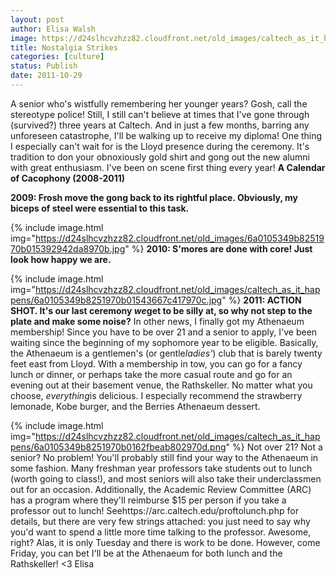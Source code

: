 ```yaml
---
layout: post
author: Elisa Walsh
image: https://d24slhcvzhzz82.cloudfront.net/old_images/caltech_as_it_happens/6a0105349b8251970b01543667c456970c.jpg
title: Nostalgia Strikes
categories: [culture]
status: Publish
date: 2011-10-29
---
```


A senior who's wistfully remembering her younger years? Gosh, call the stereotype police!
Still, I still can't believe at times that I've gone through (survived?) three years at Caltech. And in just a few months, barring any unforeseen catastrophe, I'll be walking up to receive my diploma! One thing I especially can't wait for is the Lloyd presence during the ceremony. It's tradition to don your obnoxiously gold shirt and gong out the new alumni with great enthusiasm. I've been on scene first thing every year!
**A Calendar of Cacophony (2008-2011)**

**2009: Frosh move the gong back to its rightful place. Obviously, my biceps of steel were essential to this task.**


{% include image.html img="https://d24slhcvzhzz82.cloudfront.net/old_images/6a0105349b8251970b015392942da8970b.jpg" %}
**2010: S'mores are done with core! Just look how happy we are.**


{% include image.html img="https://d24slhcvzhzz82.cloudfront.net/old_images/caltech_as_it_happens/6a0105349b8251970b01543667c417970c.jpg" %}
**2011: ACTION SHOT. It's our last ceremony *we*get to be silly at, so why not step to the plate and make some noise?**
In other news, I finally got my Athenaeum membership! Since you have to be over 21 and a senior to apply, I've been waiting since the beginning of my sophomore year to be eligible. Basically, the Athenaeum is a gentlemen's (or gentle*ladies'*) club that is barely twenty feet east from Lloyd. With a membership in tow, you can go for a fancy lunch or dinner, or perhaps take the more casual route and go for an evening out at their basement venue, the Rathskeller. No matter what you choose, *everything*is delicious. I especially recommend the strawberry lemonade, Kobe burger, and the Berries Athenaeum dessert.


{% include image.html img="https://d24slhcvzhzz82.cloudfront.net/old_images/caltech_as_it_happens/6a0105349b8251970b0162fbeab802970d.png" %}
Not over 21? Not a senior? No problem! You'll probably still find your way to the Athenaeum in some fashion. Many freshman year professors take students out to lunch (worth going to class!), and most seniors will also take their underclassmen out for an occasion. Additionally, the Academic Review Committee (ARC) has a program where they'll reimburse $15 per person if you take a professor out to lunch! Seehttps://arc.caltech.edu/proftolunch.php for details, but there are very few strings attached: you just need to say why you'd want to spend a little more time talking to the professor. Awesome, right?
Alas, it is only Tuesday and there is work to be done. However, come Friday, you can bet I'll be at the Athenaeum for both lunch and the Rathskeller!
&lt;3
Elisa
